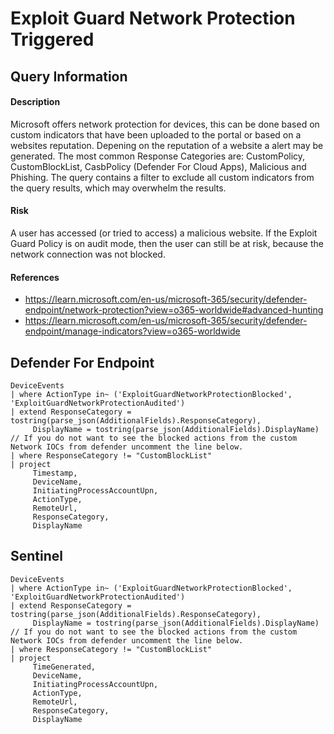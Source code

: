 # Exploit Guard Network Protection Triggered

## Query Information

#### Description
Microsoft offers network protection for devices, this can be done based on custom indicators that have been uploaded to the portal or based on a websites reputation. Depening on the reputation of a website a alert may be generated. The most common Response Categories are: CustomPolicy, CustomBlockList, CasbPolicy (Defender For Cloud Apps), Malicious and Phishing. The query contains a filter to exclude all custom indicators from the query results, which may overwhelm the results.  

#### Risk
A user has accessed (or tried to access) a malicious website. If the Exploit Guard Policy is on audit mode, then the user can still be at risk, because the network connection was not blocked. 

#### References
- https://learn.microsoft.com/en-us/microsoft-365/security/defender-endpoint/network-protection?view=o365-worldwide#advanced-hunting
- https://learn.microsoft.com/en-us/microsoft-365/security/defender-endpoint/manage-indicators?view=o365-worldwide

## Defender For Endpoint
```
DeviceEvents
| where ActionType in~ ('ExploitGuardNetworkProtectionBlocked', 'ExploitGuardNetworkProtectionAudited')
| extend ResponseCategory = tostring(parse_json(AdditionalFields).ResponseCategory),
     DisplayName = tostring(parse_json(AdditionalFields).DisplayName)
// If you do not want to see the blocked actions from the custom Network IOCs from defender uncomment the line below.
| where ResponseCategory != "CustomBlockList"
| project
     Timestamp,
     DeviceName,
     InitiatingProcessAccountUpn,
     ActionType,
     RemoteUrl,
     ResponseCategory,
     DisplayName
```
## Sentinel
```
DeviceEvents
| where ActionType in~ ('ExploitGuardNetworkProtectionBlocked', 'ExploitGuardNetworkProtectionAudited')
| extend ResponseCategory = tostring(parse_json(AdditionalFields).ResponseCategory),
     DisplayName = tostring(parse_json(AdditionalFields).DisplayName)
// If you do not want to see the blocked actions from the custom Network IOCs from defender uncomment the line below.
| where ResponseCategory != "CustomBlockList"
| project
     TimeGenerated,
     DeviceName,
     InitiatingProcessAccountUpn,
     ActionType,
     RemoteUrl,
     ResponseCategory,
     DisplayName
```